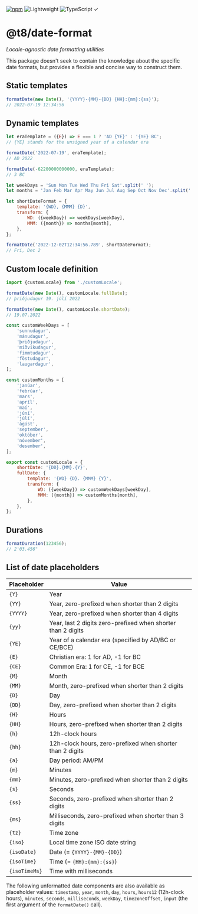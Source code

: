 [![npm](https://flat.badgen.net/npm/v/@t8/date-format?labelColor=345&color=46e)](https://www.npmjs.com/package/@t8/date-format) ![Lightweight](https://flat.badgen.net/bundlephobia/minzip/@t8/date-format/?label=minzip&labelColor=345&color=46e&r=0) ![TypeScript ✓](https://flat.badgen.net/badge/TypeScript/✓?labelColor=345&color=345)

# @t8/date-format

*Locale-agnostic date formatting utilities*

This package doesn't seek to contain the knowledge about the specific date formats, but provides a flexible and concise way to construct them.

## Static templates

```js
formatDate(new Date(), '{YYYY}-{MM}-{DD} {HH}:{mm}:{ss}');
// 2022-07-19 12:34:56
```

## Dynamic templates

```js
let eraTemplate = ({E}) => E === 1 ? 'AD {YE}' : '{YE} BC';
// {YE} stands for the unsigned year of a calendar era

formatDate('2022-07-19', eraTemplate);
// AD 2022

formatDate(-62200000000000, eraTemplate);
// 3 BC
```

```js
let weekDays = 'Sun Mon Tue Wed Thu Fri Sat'.split(' ');
let months = 'Jan Feb Mar Apr May Jun Jul Aug Sep Oct Nov Dec'.split(' ');

let shortDateFormat = {
    template: '{WD}, {MMM} {D}',
    transform: {
        WD: ({weekDay}) => weekDays[weekDay],
        MMM: ({month}) => months[month],
    },
};

formatDate('2022-12-02T12:34:56.789', shortDateFormat);
// Fri, Dec 2
```

## Custom locale definition

```js
import {customLocale} from './customLocale';

formatDate(new Date(), customLocale.fullDate);
// þriðjudagur 19. júlí 2022

formatDate(new Date(), customLocale.shortDate);
// 19.07.2022
```

```js
const customWeekDays = [
    'sunnudagur',
    'mánudagur',
    'þriðjudagur',
    'miðvikudagur',
    'fimmtudagur',
    'föstudagur',
    'laugardagur',
];

const customMonths = [
    'janúar',
    'febrúar',
    'mars',
    'apríl',
    'maí',
    'júní',
    'júlí',
    'ágúst',
    'september',
    'október',
    'nóvember',
    'desember',
];

export const customLocale = {
    shortDate: '{DD}.{MM}.{Y}',
    fullDate: {
        template: '{WD} {D}. {MMM} {Y}',
        transform: {
            WD: ({weekDay}) => customWeekDays[weekDay],
            MMM: ({month}) => customMonths[month],
        },
    },
};
```

## Durations

```js
formatDuration(123456);
// 2'03.456"
```

## List of date placeholders

| Placeholder | Value |
|-------------|-------|
| `{Y}` | Year |
| `{YY}` | Year, zero-prefixed when shorter than 2 digits |
| `{YYYY}` | Year, zero-prefixed when shorter than 4 digits |
| `{yy}` | Year, last 2 digits zero-prefixed when shorter than 2 digits |
| `{YE}` | Year of a calendar era (specified by AD/BC or CE/BCE) |
| `{E}` | Christian era: 1 for AD, -1 for BC |
| `{CE}` | Common Era: 1 for CE, -1 for BCE |
| `{M}` | Month |
| `{MM}` | Month, zero-prefixed when shorter than 2 digits |
| `{D}` | Day |
| `{DD}` | Day, zero-prefixed when shorter than 2 digits |
| `{H}` | Hours |
| `{HH}` | Hours, zero-prefixed when shorter than 2 digits |
| `{h}` | 12h-clock hours |
| `{hh}` | 12h-clock hours, zero-prefixed when shorter than 2 digits |
| `{a}` | Day period: AM/PM |
| `{m}` | Minutes |
| `{mm}` | Minutes, zero-prefixed when shorter than 2 digits |
| `{s}` | Seconds |
| `{ss}` | Seconds, zero-prefixed when shorter than 2 digits |
| `{ms}` | Milliseconds, zero-prefixed when shorter than 3 digits |
| `{tz}` | Time zone |
| `{iso}` | Local time zone ISO date string |
| `{isoDate}` | Date (= `{YYYY}-{MM}-{DD}`) |
| `{isoTime}` | Time (= `{HH}:{mm}:{ss}`) |
| `{isoTimeMs}` | Time with milliseconds |

The following unformatted date components are also available as placeholder values: `timestamp`, `year`, `month`, `day`, `hours`, `hours12` (12h-clock hours), `minutes`, `seconds`, `milliseconds`, `weekDay`, `timezoneOffset`, `input` (the first argument of the `formatDate()` call).
